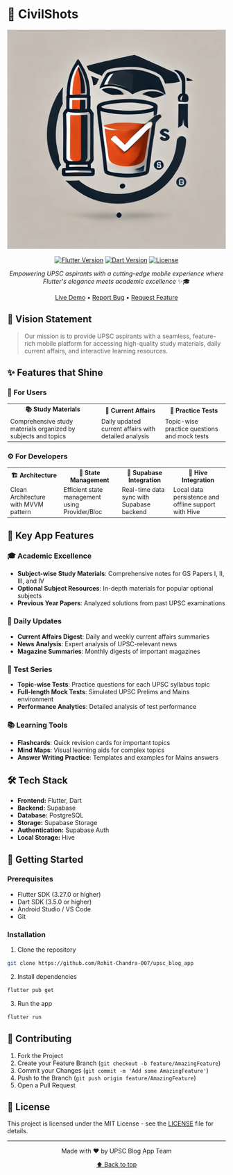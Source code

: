 # 🚀 CivilShots

<div align="center">

![Project Logo](assets/images/logo.png)

[![Flutter Version](https://img.shields.io/badge/Flutter-3.27.0-blue.svg)](https://flutter.dev/)
[![Dart Version](https://img.shields.io/badge/Dart-3.5.0-blue.svg)](https://dart.dev/)
[![License](https://img.shields.io/badge/License-MIT-green.svg)](LICENSE)

*Empowering UPSC aspirants with a cutting-edge mobile experience where Flutter's elegance meets academic excellence* ✨🎓

[Live Demo](https://upscdemo.example.com) • [Report Bug](https://github.com/Rohit-Chandra-007/upsc_blog_app/issues) • [Request Feature](https://github.com/Rohit-Chandra-007/upsc_blog_app/issues)

</div>

## 🎯 Vision Statement

> Our mission is to provide UPSC aspirants with a seamless, feature-rich mobile platform for accessing high-quality study materials, daily current affairs, and interactive learning resources.

## ✨ Features that Shine

### 🎨 For Users
<table>
    <tr>
        <td align="center"><b>📚 Study Materials</b></td>
        <td align="center"><b>📰 Current Affairs</b></td>
        <td align="center"><b>📝 Practice Tests</b></td>
    </tr>
    <tr>
        <td>Comprehensive study materials organized by subjects and topics</td>
        <td>Daily updated current affairs with detailed analysis</td>
        <td>Topic-wise practice questions and mock tests</td>
    </tr>
</table>

### ⚙️ For Developers
<table>
    <tr>
        <td align="center"><b>🏗️ Architecture</b></td>
        <td align="center"><b>🔄 State Management</b></td>
        <td align="center"><b>🔌 Supabase Integration</b></td>
        <td align="center"><b>🔌 Hive Integration</b></td>
    </tr>
    <tr>
        <td>Clean Architecture with MVVM pattern</td>
        <td>Efficient state management using Provider/Bloc</td>
        <td>Real-time data sync with Supabase backend</td>
        <td>Local data persistence and offline support with Hive</td>
    </tr>
</table>

## 📱 Key App Features

### 🎓 Academic Excellence
- **Subject-wise Study Materials**: Comprehensive notes for GS Papers I, II, III, and IV
- **Optional Subject Resources**: In-depth materials for popular optional subjects
- **Previous Year Papers**: Analyzed solutions from past UPSC examinations

### 📰 Daily Updates
- **Current Affairs Digest**: Daily and weekly current affairs summaries
- **News Analysis**: Expert analysis of UPSC-relevant news
- **Magazine Summaries**: Monthly digests of important magazines

### 📝 Test Series
- **Topic-wise Tests**: Practice questions for each UPSC syllabus topic
- **Full-length Mock Tests**: Simulated UPSC Prelims and Mains environment
- **Performance Analytics**: Detailed analysis of test performance

### 📚 Learning Tools
- **Flashcards**: Quick revision cards for important topics
- **Mind Maps**: Visual learning aids for complex topics
- **Answer Writing Practice**: Templates and examples for Mains answers
## 🛠️ Tech Stack

- **Frontend:** Flutter, Dart
- **Backend:** Supabase
- **Database:** PostgreSQL
- **Storage:** Supabase Storage
- **Authentication:** Supabase Auth
- **Local Storage:** Hive

## 🚀 Getting Started

### Prerequisites

- Flutter SDK (3.27.0 or higher)
- Dart SDK (3.5.0 or higher)
- Android Studio / VS Code
- Git

### Installation

1. Clone the repository
```bash
git clone https://github.com/Rohit-Chandra-007/upsc_blog_app
```

2. Install dependencies
```bash
flutter pub get
```

3. Run the app
```bash
flutter run
```

## 🤝 Contributing

1. Fork the Project
2. Create your Feature Branch (`git checkout -b feature/AmazingFeature`)
3. Commit your Changes (`git commit -m 'Add some AmazingFeature'`)
4. Push to the Branch (`git push origin feature/AmazingFeature`)
5. Open a Pull Request



## 📄 License

This project is licensed under the MIT License - see the [LICENSE](LICENSE) file for details.

---

<div align="center">

Made with ❤️ by UPSC Blog App Team

[⬆ Back to top](#upsc-blog-app)

</div>
